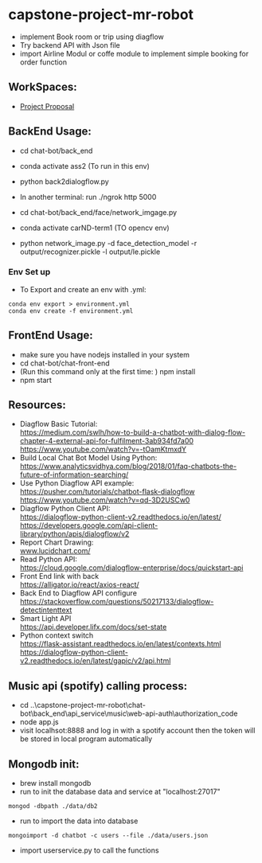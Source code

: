 # capstone-project-mr-robot

* implement Book room or trip using diagflow
* Try backend API with Json file
* import Airline Modul or coffe module to implement simple booking for order function
## WorkSpaces:
* [Project Proposal](https://www.overleaf.com/5973716318hnyngfttwfyj)
## BackEnd Usage:
* cd chat-bot/back_end
* conda activate ass2 (To run in this env)
* python back2dialogflow.py
* In another terminal:
run ./ngrok http 5000


* cd chat-bot/back_end/face/network_imgage.py
* conda activate carND-term1 (TO opencv env)
* python network_image.py -d face_detection_model -r output/recognizer.pickle -l output/le.pickle

### Env Set up
* To Export and create an env with .yml:
```shell
conda env export > environment.yml
conda env create -f environment.yml
```



## FrontEnd Usage:
* make sure you have nodejs installed in your system
* cd chat-bot/chat-front-end
* (Run this command only at the first time: ) npm install
* npm start

## Resources:
* Diagflow Basic Tutorial: <br />
  https://medium.com/swlh/how-to-build-a-chatbot-with-dialog-flow-chapter-4-external-api-for-fulfilment-3ab934fd7a00 <br />
  https://www.youtube.com/watch?v=-tOamKtmxdY
* Build Local Chat Bot Model Using Python: <br />
  https://www.analyticsvidhya.com/blog/2018/01/faq-chatbots-the-future-of-information-searching/
* Use Python Diagflow API example: <br />
  https://pusher.com/tutorials/chatbot-flask-dialogflow  <br />
  https://www.youtube.com/watch?v=qd-3D2USCw0
* Diagflow Python Client API: <br />
  https://dialogflow-python-client-v2.readthedocs.io/en/latest/
  https://developers.google.com/api-client-library/python/apis/dialogflow/v2 <br />
* Report Chart Drawing: <br />
  www.lucidchart.com/
* Read Python API:<br />
  https://cloud.google.com/dialogflow-enterprise/docs/quickstart-api <br />
* Front End link with back  <br />
https://alligator.io/react/axios-react/<br />
* Back End to Diagflow API configure<br />
https://stackoverflow.com/questions/50217133/dialogflow-detectintenttext<br />
* Smart Light API<br />
https://api.developer.lifx.com/docs/set-state<br />
* Python context switch<br />
https://flask-assistant.readthedocs.io/en/latest/contexts.html<br />
https://dialogflow-python-client-v2.readthedocs.io/en/latest/gapic/v2/api.html<br />

## Music api (spotify) calling process:
* cd ..\capstone-project-mr-robot\chat-bot\back_end\api_service\music\web-api-auth\authorization_code
* node app.js
* visit localhsot:8888 and log in with a spotify account then the token will be stored in local program automatically

## Mongodb init:
* brew install mongodb
* run to init the database data and service at "localhost:27017"
```shell
mongod -dbpath ./data/db2
```
* run to import the data into database
```shell
mongoimport -d chatbot -c users --file ./data/users.json
```

* import userservice.py to call the functions
